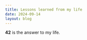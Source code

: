 ```yaml
---
title: Lessons learned from my life
date: 2024-09-14
layout: blog
---
```


**42** is the answer to my life.
